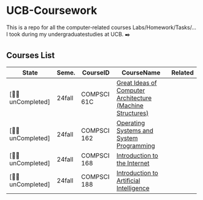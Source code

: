 # UCB-Coursework  

This is a repo for all the computer-related courses Labs/Homework/Tasks/... I took during my undergraduatestudies at UCB. ✒️

## Courses List

|State|Seme.|CourseID|CourseName|Related|
|---|---|---|---|---|
|[👌🏻unCompleted]|24fall|COMPSCI 61C|[Great Ideas of Computer Architecture (Machine Structures)](https://github.com/reallinshengxiang/UCB-Coursework/tree/Great-Ideas-in-Computer-Architecture-(Machine-Structures))||
|[👌🏻unCompleted]|24fall|COMPSCI 162|[Operating Systems and System Programming](https://github.com/reallinshengxiang/UCB-Coursework/tree/Operating-Systems-and-System-Programming)||
|[👌🏻unCompleted]|24fall|COMPSCI 168|[Introduction to the Internet](https://github.com/reallinshengxiang/UCB-Coursework/tree/Introduction-to-the-Internet)||
|[👌🏻unCompleted]|24fall|COMPSCI 188|[Introduction to Artificial Intelligence](https://github.com/reallinshengxiang/UCB-Coursework/tree/Introduction-to-Artificial-Intelligence)||

